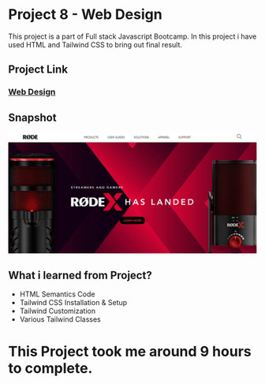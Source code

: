 # Project 8 - Web Design
This project is a part of Full stack Javascript Bootcamp. In this project i have used HTML and Tailwind CSS to bring out final result.

## Project Link
### [Web Design](https://site-webdesign.netlify.app/)

## Snapshot

![Project 8 - Web Design](./snapshot/final.JPG)


## What i learned from Project?
- HTML Semantics Code
- Tailwind CSS Installation & Setup 
- Tailwind Customization
- Various Tailwind Classes

# This Project took me around 9 hours to complete.